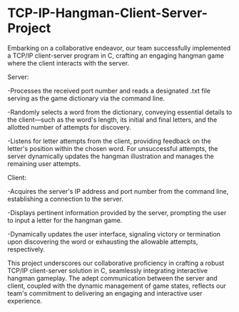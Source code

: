 # TCP-IP-Hangman-Client-Server-Project

Embarking on a collaborative endeavor, our team successfully implemented a TCP/IP client-server program in C, crafting an engaging hangman game where the client interacts with the server.

Server:

-Processes the received port number and reads a designated .txt file serving as the game dictionary via the command line.

-Randomly selects a word from the dictionary, conveying essential details to the client—such as the word's length, its initial and final letters, and the allotted number of attempts for discovery.

-Listens for letter attempts from the client, providing feedback on the letter's position within the chosen word. For unsuccessful attempts, the server dynamically updates the hangman illustration and manages the remaining user attempts.

Client:

-Acquires the server's IP address and port number from the command line, establishing a connection to the server.

-Displays pertinent information provided by the server, prompting the user to input a letter for the hangman game.

-Dynamically updates the user interface, signaling victory or termination upon discovering the word or exhausting the allowable attempts, respectively.

This project underscores our collaborative proficiency in crafting a robust TCP/IP client-server solution in C, seamlessly integrating interactive hangman gameplay. The adept communication between the server and client, coupled with the dynamic management of game states, reflects our team's commitment to delivering an engaging and interactive user experience.

